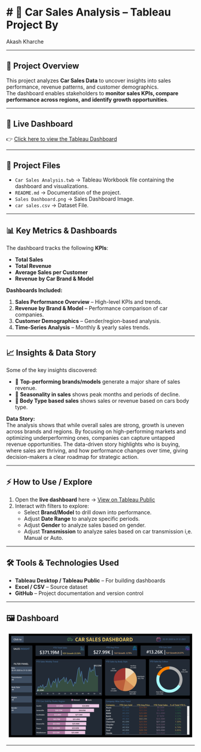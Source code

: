 # # 🚗 Car Sales Analysis – Tableau Project By 
   Akash Kharche

---

## 📌 Project Overview
This project analyzes **Car Sales Data** to uncover insights into sales performance, revenue patterns, and customer demographics.  
The dashboard enables stakeholders to **monitor sales KPIs, compare performance across regions, and identify growth opportunities**.

---

## 🔗 Live Dashboard
👉 [Click here to view the Tableau Dashboard](https://public.tableau.com/app/profile/akash.kharche/viz/carsalestableau/Dashboard1?publish=yes)

---

## 📂 Project Files
- `Car Sales Analysis.twb` → Tableau Workbook file containing the dashboard and visualizations.  
- `README.md` → Documentation of the project.
- `Sales Dashboard.png` → Sales Dashboard Image.
- `car sales.csv` → Dataset File.

---

## 📊 Key Metrics & Dashboards
The dashboard tracks the following **KPIs**:
- **Total Sales**  
- **Total Revenue**  
- **Average Sales per Customer**  
- **Revenue by Car Brand & Model**    

**Dashboards Included:**
1. **Sales Performance Overview** – High-level KPIs and trends.  
2. **Revenue by Brand & Model** – Performance comparison of car companies.  
3. **Customer Demographics** – Gender/region-based analysis.  
4. **Time-Series Analysis** – Monthly & yearly sales trends.  

---

## 📈 Insights & Data Story
Some of the key insights discovered:
- 🚀 **Top-performing brands/models** generate a major share of sales revenue.  
- 📅 **Seasonality in sales** shows peak months and periods of decline.
- **🚗 Body Type based sales** shows sales or revenue based on cars body type.

  
**Data Story:**  
The analysis shows that while overall sales are strong, growth is uneven across brands and regions. By focusing on high-performing markets and optimizing underperforming ones, companies can capture untapped revenue opportunities. The data-driven story highlights who is buying, where sales are thriving, and how performance changes over time, giving decision-makers a clear roadmap for strategic action.

---

## ⚡ How to Use / Explore
1. Open the **live dashboard** here → [View on Tableau Public](https://public.tableau.com/app/profile/satyajeet.katkar/viz/CarSalesAnalysis_17587894977150/Dashboard1?publish=yes)  
2. Interact with filters to explore:  
   - Select **Brand/Model** to drill down into performance.    
   - Adjust **Date Range** to analyze specific periods.
   - Adjust **Gender** to analyze sales based on gender.
   - Adjust **Transmission** to analyze sales based on car transmission i,e. Manual or Auto.

---

## 🛠️ Tools & Technologies Used
- **Tableau Desktop / Tableau Public** – For building dashboards  
- **Excel / CSV** – Source dataset  
- **GitHub** – Project documentation and version control  

---

## 🖼️ Dashboard 
![Dashboard](https://github.com/akash250298/Cars-Sales-Analysis-TAbleau/blob/main/Dashboard%20screenshot/Unguided%20Dashboard%201.png)

---
